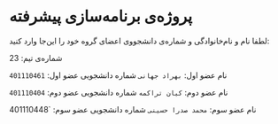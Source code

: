 # پروژه‌ی برنامه‌سازی پیشرفته
لطفا نام و نام‌خانوادگی و شماره‌ی دانشجووی اعضای گروه خود را این‌جا وارد کنید:

شماره‌ی تیم: 23

نام عضو اول: `بهراد جهانی`
شماره دانشجویی عضو اول: `401110461`

نام عضو دوم: `کیان تراکمه`
شماره دانشجویی عضو دوم: `401110404`

نام عضو سوم: `محمد صدرا حسینی`
شماره دانشجویی عضو سوم: `401110448
